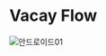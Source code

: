 # Vacay Flow

![안드로이드01](https://github.com/user-attachments/assets/4a70e928-15b5-4d82-ac3a-9443dc40cea2)
